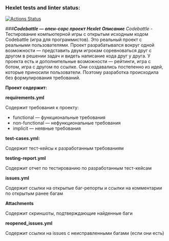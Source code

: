 ### Hexlet tests and linter status:
[![Actions Status](https://github.com/ElenaSimanina/qa-engineer-project-85/workflows/hexlet-check/badge.svg)](https://github.com/ElenaSimanina/qa-engineer-project-85/actions)

###***Codebattle —  опен-сорс проект Hexlet***
***Описание***
*Codebattle* - Тестирование компьютерной игры с открытым исходным кодом Codebattle (игра для программистов).
 Это реальный проект с реальными пользователями. Проект разрабатывался вокруг одной возможности — представить двум игрокам соревноваться друг с другом в решении задач и видеть написание кода друг у друга. У проекта есть и дополнительные возможности — рейтинги, игра с ботом, игра с другом по ссылке. Они создавались постепенно из идей, которые приносили пользователи. Поэтому разработка происходила без формулирования требований.

 **Проект содержит:**

 **requirements.yml**

 Содержит требования к проекту:

 - functional — функциональные требования
 - non-functional — нефункциональные требования
 - implicit — неявные требования

**test-cases.yml:**

Содержит тест-кейсы к разработанным требованиям

**testing-report.yml**

Содержит отчет по тестированию по разработанным тест-кейсам

**issues.yml**

Содержит ссылки на открытые баг-репорты и ссылки на комментарии по открытым ранее багам

**Attachments**

Содержит скриншоты, подтверждающие найденные баги

**reopened_issues.yml** 

Содержит ссылки на issues с неисправленными багами (если они есть)

  
